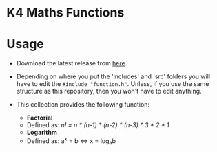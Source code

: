 # K4 Maths Functions

# Usage
- Download the latest release from [here](https://github.com/Kevin4e/K4-Maths-Functions/releases).
- Depending on where you put the 'includes' and 'src' folders you will have to edit the `#include "function.h"`. Unless, if you use the same structure as this repository, then you won't have to edit anything.
- This collection provides the following function:
  - **Factorial**
  * Defined as: _n! = n * (n-1) * (n-2) * (n-3) * 3 * 2 * 1_
   
  - **Logarithm**
  * Defined as: a<sup>x</sup> = b <=> x = log<sub>a</sub>b
